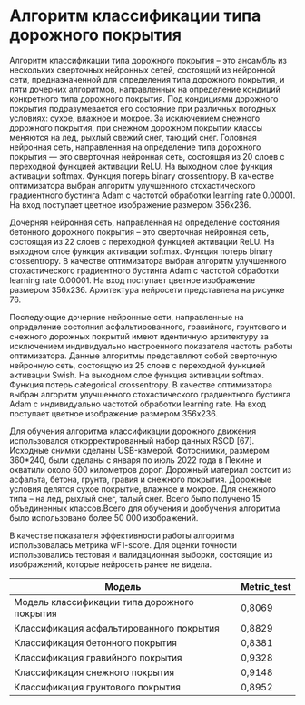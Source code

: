 # Алгоритм классификации типа дорожного покрытия

Алгоритм классификации типа дорожного покрытия – это ансамбль из нескольких сверточных нейронных сетей, состоящий из нейронной сети, предназначенной для определения типа дорожного покрытия, и пяти дочерних алгоритмов, направленных на определение кондиций конкретного типа дорожного покрытия. Под кондициями дорожного покрытия подразумевается его состояние при различных погодных условиях: сухое, влажное и мокрое. За исключением снежного дорожного покрытия, при снежном дорожном покрытии классы меняются на лед, рыхлый свежий снег, тающий снег.
Головная нейронная сеть, направленная на определение типа дорожного покрытия — это сверточная нейронная сеть, состоящая из 20 слоев с переходной функцией активации ReLU. На выходном слое функция активации softmax. Функция потерь binary crossentropy. В качестве оптимизатора выбран алгоритм улучшенного стохастического градиентного бустинга Adam с частотой обработки learning rate 0.00001. На вход поступает цветное изображение размером 356x236. 
 
Дочерняя нейронная сеть, направленная на определение состояния бетонного дорожного покрытия – это сверточная нейронная сеть, состоящая из 22 слоев с переходной функцией активации ReLU. На выходном слое функция активации softmax. Функция потерь binary crossentropy. В качестве оптимизатора выбран алгоритм улучшенного стохастического градиентного бустинга Adam с частотой обработки learning rate 0.00001. На вход поступает цветное изображение размером 356x236. Архитектура нейросети представлена на рисунке 76.
 
 Последующие дочерние нейронные сети, направленные на определение состояния асфальтированного, гравийного, грунтового и снежного дорожных покрытий имеют идентичную архитектуру за исключением индивидуально настроенного показателя частоты работы оптимизатора. 
Данные алгоритмы представляют собой сверточную нейронную сеть, состоящую из 25 слоев с переходной функцией активации Swish. На выходном слое функция активации softmax. Функция потерь categorical crossentropy. В качестве оптимизатора выбран алгоритм улучшенного стохастического градиентного бустинга Adam с индивидуально частотой обработки learning rate. На вход поступает цветное изображение размером 356x236. 

Для обучения алгоритма классификации дорожного движения использовался откорректированный набор данных RSCD [67]. Исходные снимки сделаны USB-камерой. Фотоснимки, размером 360*240, были сделаны с января по июль 2022 года в Пекине и охватили около 600 километров дорог. Дорожный материал состоит из асфальта, бетона, грунта, гравия и снежного покрытия. Дорожные условия делятся сухое покрытие, влажное и мокрое. Для снежного типа – на лед, рыхлый снег, талый снег. Всего было получено 15 объединенных классов.Всего для обучения и дообучения алгоритма было использовано более 50 000 изображений.

В качестве показателя эффективности работы алгоритма использовалась метрика wF1-score. Для оценки точности использовались тестовая и валидационная выборки, состоящие из изображений, которые нейросеть ранее не видела. 

Модель | Metric_test
------ | ------
Модель классификации типа дорожного покрытия	| 0,8069
Классификация асфальтированного покрытия	| 0,8829
Классификация бетонного покрытия	| 0,8381
Классификация гравийного покрытия	| 0,9328
Классификация снежного покрытия	| 0,9148
Классификация грунтового покрытия	| 0,8952

